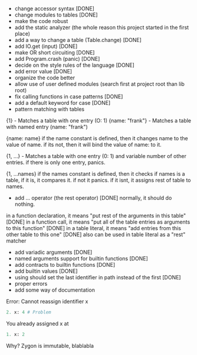 - change accessor syntax [DONE]
- change modules to tables [DONE]
- make the code robust
- add the static analyzer (the whole reason this project started in the first place)
- add a way to change a table (Table.change) [DONE]
- add IO.get (input) [DONE]
- make OR short circuiting [DONE]
- add Program.crash (panic) [DONE]
- decide on the style rules of the language [DONE]
- add error value [DONE]
- organize the code better
- allow use of user defined modules (search first at project root than lib root)
- fix calling functions in case patterns [DONE]
- add a default keyword for case [DONE]
- pattern matching with tables

{1} - Matches a table with one entry (O: 1)
{name: "frank"} - Matches a table with named entry (name: "frank")

{name: name}
if the name constant is defined, then it changes name to the value of name.
if its not, then it will bind the value of name: to it.

{1, ...} - Matches a table with one entry (0: 1) and variable number of other entries. if there is only one entry, panics.

{1, ...names}
if the names constant is defined, then it checks if names is a table, if it is, it compares it. if not it panics.
if it isnt, it assigns rest of table to names.

- add ... operator (the rest operator) [DONE]
normally, it should do nothing.

in a function declaration, it means "put rest of the arguments in this table" [DONE]
in a function call, it means "put all of the table entries as arguments to this function" [DONE]
in a table literal, it means "add entries from this other table to this one" [DONE]
also can be used in table literal as a "rest" matcher


- add variadic arguments [DONE]
- named arguments support for builtin functions [DONE]
- add contracts to builtin functions [DONE]
- add builtin values [DONE]
- using should set the last identifier in path instead of the first [DONE]
- proper errors
- add some way of documentation

Error: Cannot reassign identifier x

```python
2. x: 4 # Problem
```
You already assigned x at
```python
1. x: 2
```

Why?
Zygon is immutable, blablabla
